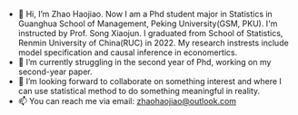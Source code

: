 - 👋 Hi, I’m Zhao Haojiao. Now I am a Phd student major in Statistics in Guanghua School of Management, Peking University(GSM, PKU). I'm instructed by Prof. Song Xiaojun. I graduated from School of Statistics, Renmin University of China(RUC) in 2022. My research instrests include model specification and causal inference in economertics. 
- 🌱 I’m currently struggling in the second year of Phd, working on my second-year paper.
- 💞️ I’m looking forward to collaborate on something interest and where I can use statistical method to do something meaningful in reality.
- 📫 You can reach me via email: zhaohaojiao@outlook.com 

<!---
zhaohaojiao/zhaohaojiao is a ✨ special ✨ repository because its `README.md` (this file) appears on your GitHub profile.
You can click the Preview link to take a look at your changes.
--->
